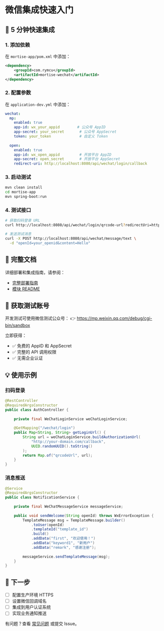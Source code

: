 # 微信集成快速入门

## 🎯 5 分钟快速集成

### 1. 添加依赖

在 `mortise-app/pom.xml` 中添加：

```xml
<dependency>
    <groupId>com.rymcu</groupId>
    <artifactId>mortise-wechat</artifactId>
</dependency>
```

### 2. 配置参数

在 `application-dev.yml` 中添加：

```yaml
wechat:
  mp:
    enabled: true
    app-id: wx_your_appid        # 公众号 AppID
    app-secret: your_secret       # 公众号 AppSecret
    token: your_token             # 自定义 Token
  
  open:
    enabled: true
    app-id: wx_open_appid         # 开放平台 AppID
    app-secret: open_secret       # 开放平台 AppSecret
    redirect-uri: http://localhost:8080/api/wechat/login/callback
```

### 3. 启动测试

```bash
mvn clean install
cd mortise-app
mvn spring-boot:run
```

### 4. 测试接口

```bash
# 获取扫码登录 URL
curl http://localhost:8080/api/wechat/login/qrcode-url?redirectUri=http://localhost:8080/callback

# 发送测试消息
curl -X POST http://localhost:8080/api/wechat/message/text \
  -d "openId=your_openid&content=Hello"
```

## 📖 完整文档

详细部署和集成指南，请参阅：
- [完整部署指南](./WECHAT_DEPLOYMENT_GUIDE.md)
- [模块 README](../mortise-wechat/README.md)

## 🔑 获取测试账号

开发测试可使用微信测试公众号：
👉 https://mp.weixin.qq.com/debug/cgi-bin/sandbox

立即获得：
- ✅ 免费的 AppID 和 AppSecret
- ✅ 完整的 API 调用权限
- ✅ 无需企业认证

## 💡 使用示例

### 扫码登录

```java
@RestController
@RequiredArgsConstructor
public class AuthController {
    
    private final WeChatLoginService weChatLoginService;
    
    @GetMapping("/wechat/login")
    public Map<String, String> getLoginUrl() {
        String url = weChatLoginService.buildAuthorizationUrl(
            "http://your-domain.com/callback",
            UUID.randomUUID().toString()
        );
        return Map.of("qrcodeUrl", url);
    }
}
```

### 消息推送

```java
@Service
@RequiredArgsConstructor
public class NotificationService {
    
    private final WeChatMessageService messageService;
    
    public void sendWelcome(String openId) throws WxErrorException {
        TemplateMessage msg = TemplateMessage.builder()
            .toUser(openId)
            .templateId("template_id")
            .build()
            .addData("first", "欢迎使用！")
            .addData("keyword1", "新用户")
            .addData("remark", "感谢注册");
        
        messageService.sendTemplateMessage(msg);
    }
}
```

## 🚀 下一步

- [ ] 配置生产环境 HTTPS
- [ ] 设置微信回调域名
- [ ] 集成到用户认证系统
- [ ] 实现业务通知推送

有问题？查看 [常见问题](./WECHAT_DEPLOYMENT_GUIDE.md#常见问题) 或提交 Issue。

